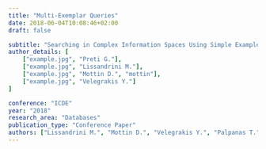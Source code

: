 ```yaml
---
title: "Multi-Exemplar Queries"
date: 2018-06-04T10:08:46+02:00
draft: false

subtitle: "Searching in Complex Information Spaces Using Simple Examples"
author_details: [
    ["example.jpg", "Preti G."],
    ["example.jpg", "Lissandrini M."],
    ["example.jpg", "Mottin D.", "mottin"],
    ["example.jpg", "Velegrakis Y."]
]

conference: "ICDE"
year: "2018"
research_area: "Databases"
publication_type: "Conference Paper"
authors: ["Lissandrini M.", "Mottin D.", "Velegrakis Y.", "Palpanas T."]
---
```


